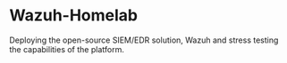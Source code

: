 # Wazuh-Homelab
Deploying the open-source SIEM/EDR solution, Wazuh and stress testing the capabilities of the platform.  
